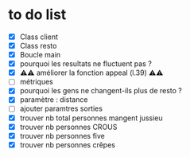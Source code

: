 # to do list


 - [X] Class client
 - [X] Class resto
 - [X] Boucle main
 - [X] pourquoi les resultats ne fluctuent pas ?
 - [X] ⚠️⚠️ améliorer la fonction appeal (l.39) ⚠️⚠️
 - [ ] métriques
 - [X] pourquoi les gens ne changent-ils plus de resto ?
 - [X] paramètre : distance
 - [ ] ajouter paramtres sorties
 - [X] trouver nb total personnes mangent jussieu
 - [X] trouver nb personnes CROUS
 - [X] trouver nb personnes five
 - [X] trouver nb personnes crêpes
